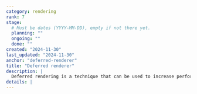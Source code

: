 ```yaml
---
category: rendering
rank: 7
stage:
  # Must be dates (YYYY-MM-DD), empty if not there yet.
  planning: ""
  ongoing: ""
  done: ""
created: "2024-11-30"
last_updated: "2024-11-30"
anchor: "deferred-renderer"
title: "Deferred renderer"
description: |
  Deferred rendering is a technique that can be used to increase performance in certain situations at the cost of flexibility. As Godot users create more complex games, we are seeing more games that would benefit from trading the flexibility that comes with our current renderer for more performance.
details: |
---
```

